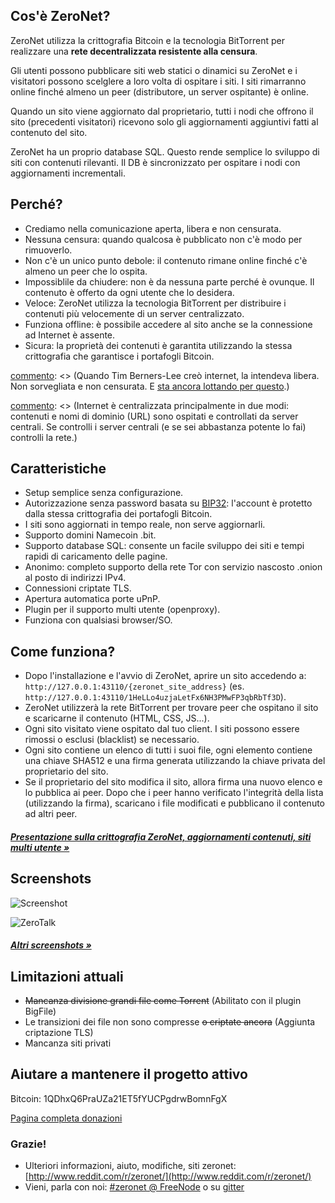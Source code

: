 ## Cos'è ZeroNet?

ZeroNet utilizza la crittografia Bitcoin e la tecnologia BitTorrent per realizzare una **rete decentralizzata resistente alla censura**.

Gli utenti possono pubblicare siti web statici o dinamici su ZeroNet e i visitatori possono scelglere a loro volta di ospitare i siti. I siti rimarranno online finché almeno un peer (distributore, un server ospitante) è online.

Quando un sito viene aggiornato dal proprietario, tutti i nodi che offrono il sito (precedenti visitatori) ricevono solo gli aggiornamenti aggiuntivi fatti al contenuto del sito.

ZeroNet ha un proprio database SQL. Questo rende semplice lo sviluppo di siti con contenuti rilevanti. Il DB è sincronizzato per ospitare i nodi con aggiornamenti incrementali.


## Perché?

* Crediamo nella comunicazione aperta, libera e non censurata.
* Nessuna censura: quando qualcosa è pubblicato non c'è modo per rimuoverlo.
* Non c'è un unico punto debole: il contenuto rimane online finché c'è almeno un peer che lo ospita.
* Impossiblile da chiudere: non è da nessuna parte perché è ovunque. Il contenuto è offerto da ogni utente che lo desidera.
* Veloce: ZeroNet utilizza la tecnologia BitTorrent per distribuire i contenuti più velocemente di un server centralizzato.
* Funziona offline: è possibile accedere al sito anche se la connessione ad Internet è assente.
* Sicura: la proprietà dei contenuti è garantita utilizzando la stessa crittografia che garantisce i portafogli Bitcoin.

[commento]: <> (Non sono sicuro di quello che segue. Idee?)

[commento]: <> (# What problem is ZeroNet solving?)

[commento]: <> (Quando Tim Berners-Lee creò internet, la intendeva libera. Non sorvegliata e non censurata. E [sta ancora lottando per questo](http://edition.cnn.com/2014/03/12/tech/web/tim-berners-lee-web-freedom/).)

[commento]: <> (Internet è centralizzata principalmente in due modi: contenuti e nomi di dominio (URL) sono ospitati e controllati da server centrali. Se controlli i server centrali (e se sei abbastanza potente lo fai) controlli la rete.)

[commento]: <> (**Archivio contenuti decentralizzato**)

[commento]: <> (ZeroNet affronta il problema della conservazione dei contenuti dando ad ognuno l'abilità di conservare contenuti. I visitatori dei siti possono scegliere di ospitare un sito sui loro computer, e quando lo fanno aiutano ad offrire il sito ad altri utenti. Il sito è online finché un utente lo ospita.)

[commento]: <> (**Cache DNS condivisa**)

[commento]: <> (Gli indirizzi dei siti su ZeroNet sono memorizzati da tutti i membri della rete. Quando si richiama l'URL di un sito ZeroNet sul browser questo chiede ad altri peer  connessi informazioni. Se uno dei peer ha il sito a disposizione invierà i contenuti, altrimenti inoltrerà la richiesta ad altri peer.)

[commento]: <> (Questa architettura comporta che quando viene creato l'URL di un sito finché un peer lo mantiene non c'è modo di chiudere l'URL.)


## Caratteristiche
 * Setup semplice senza configurazione.
 * Autorizzazione senza password basata su [BIP32](https://github.com/bitcoin/bips/blob/master/bip-0032.mediawiki): l'account è protetto dalla stessa crittografia dei portafogli Bitcoin.
 * I siti sono aggiornati in tempo reale, non serve aggiornarli.
 * Supporto domini Namecoin .bit.
 * Supporto database SQL: consente un facile sviluppo dei siti e tempi rapidi di caricamento delle pagine.
 * Anonimo: completo supporto della rete Tor con servizio nascosto .onion al posto di indirizzi IPv4.
 * Connessioni criptate TLS.
 * Apertura automatica porte uPnP.
 * Plugin per il supporto multi utente (openproxy).
 * Funziona con qualsiasi browser/SO.


## Come funziona?

* Dopo l'installazione e l'avvio di ZeroNet, aprire un sito accedendo a:
  `http://127.0.0.1:43110/{zeronet_site_address}`
  (es.  `http://127.0.0.1:43110/1HeLLo4uzjaLetFx6NH3PMwFP3qbRbTf3D`).
* ZeroNet utilizzerà la rete BitTorrent per trovare peer che ospitano il sito e scaricarne il contenuto (HTML, CSS, JS...).
* Ogni sito visitato viene ospitato dal tuo client. I siti possono essere rimossi o esclusi (blacklist) se necessario.
* Ogni sito contiene un elenco di tutti i suoi file, ogni elemento contiene una chiave SHA512 e una firma generata utilizzando la chiave privata del proprietario del sito.
* Se il proprietario del sito modifica il sito, allora firma una nuovo elenco e lo pubblica ai peer.
  Dopo che i peer hanno verificato l'integrità della lista (utilizzando la firma), scaricano i file modificati e pubblicano il contenuto ad altri peer.

##### [Presentazione sulla crittografia ZeroNet, aggiornamenti contenuti, siti multi utente &raquo;](https://docs.google.com/presentation/d/1_2qK1IuOKJ51pgBvllZ9Yu7Au2l551t3XBgyTSvilew/pub?start=false&loop=false&delayms=3000)


## Screenshots

![Screenshot](./img/zerohello.png)

![ZeroTalk](./img/zerotalk.png)

##### [Altri screenshots &raquo;](/using_zeronet/sample_sites/)

## Limitazioni attuali

* <strike>Mancanza divisione grandi file come Torrent</strike> (Abilitato con il plugin BigFile)
* Le transizioni dei file non sono compresse <strike>o criptate ancora</strike> (Aggiunta criptazione TLS)
* Mancanza siti privati

## Aiutare a mantenere il progetto attivo

Bitcoin: 1QDhxQ6PraUZa21ET5fYUCPgdrwBomnFgX

[Pagina completa donazioni](help_zeronet/donate/)

### Grazie!

* Ulteriori informazioni, aiuto, modifiche, siti zeronet: [http://www.reddit.com/r/zeronet/](http://www.reddit.com/r/zeronet/)
* Vieni, parla con noi: [#zeronet @ FreeNode](https://kiwiirc.com/client/irc.freenode.net/zeronet) o su [gitter](https://gitter.im/HelloZeroNet/ZeroNet)
